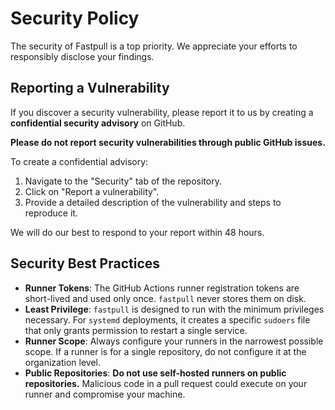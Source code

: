 # Security Policy

The security of Fastpull is a top priority. We appreciate your efforts to responsibly disclose your findings.

## Reporting a Vulnerability

If you discover a security vulnerability, please report it to us by creating a **confidential security advisory** on GitHub.

**Please do not report security vulnerabilities through public GitHub issues.**

To create a confidential advisory:
1.  Navigate to the "Security" tab of the repository.
2.  Click on "Report a vulnerability".
3.  Provide a detailed description of the vulnerability and steps to reproduce it.

We will do our best to respond to your report within 48 hours.

## Security Best Practices

- **Runner Tokens**: The GitHub Actions runner registration tokens are short-lived and used only once. `fastpull` never stores them on disk.
- **Least Privilege**: `fastpull` is designed to run with the minimum privileges necessary. For `systemd` deployments, it creates a specific `sudoers` file that only grants permission to restart a single service.
- **Runner Scope**: Always configure your runners in the narrowest possible scope. If a runner is for a single repository, do not configure it at the organization level.
- **Public Repositories**: **Do not use self-hosted runners on public repositories.** Malicious code in a pull request could execute on your runner and compromise your machine.
